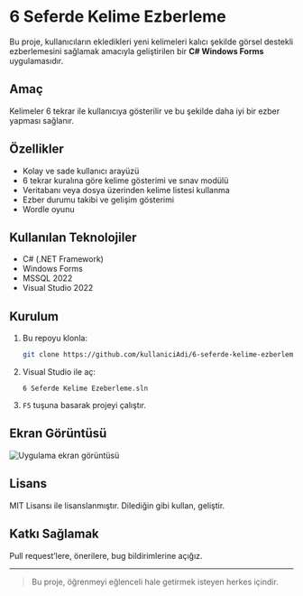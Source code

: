# 6 Seferde Kelime Ezberleme

Bu proje, kullanıcıların ekledikleri yeni kelimeleri kalıcı şekilde görsel destekli ezberlemesini sağlamak amacıyla geliştirilen bir **C# Windows Forms** uygulamasıdır.

## Amaç

Kelimeler 6 tekrar ile kullanıcıya gösterilir ve bu şekilde daha iyi bir ezber yapması sağlanır. 

## Özellikler

- Kolay ve sade kullanıcı arayüzü
- 6 tekrar kuralına göre kelime gösterimi ve sınav modülü
- Veritabanı veya dosya üzerinden kelime listesi kullanma
- Ezber durumu takibi ve gelişim gösterimi
- Wordle oyunu

## Kullanılan Teknolojiler

- C# (.NET Framework)
- Windows Forms
- MSSQL 2022
- Visual Studio 2022

## Kurulum

1. Bu repoyu klonla:
    ```bash
    git clone https://github.com/kullaniciAdi/6-seferde-kelime-ezberleme.git
    ```

2. Visual Studio ile aç:
    ```
    6 Seferde Kelime Ezeberleme.sln
    ```
3. `F5` tuşuna basarak projeyi çalıştır.

## Ekran Görüntüsü 

![Uygulama ekran görüntüsü](screenshots/main-ui.png)

## Lisans

MIT Lisansı ile lisanslanmıştır. Dilediğin gibi kullan, geliştir.

## Katkı Sağlamak

Pull request’lere, önerilere, bug bildirimlerine açığız.

---

> Bu proje, öğrenmeyi eğlenceli hale getirmek isteyen herkes içindir.
